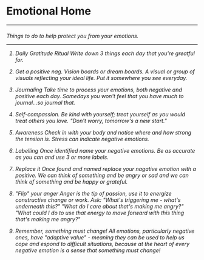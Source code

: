 # Emotional Home
---
<h6> Things to do to help protect you from your emotions.

---
1. Daily Gratitude Ritual
	Write down 3 things each day that you're greatful for.
	
2. Get a positive nag.
	Vision boards or dream boards. A visual or group of visuals reflecting your ideal life. Put it somewhere you see everyday.
	
3. Journaling
	Take time to process your emotions, both negative and positive each day. Somedays you won't feel that you have much to journal...so journal that.
	
4. Self-compassion.
	Be kind with yourself; treat yourself as you would treat others you love. "Don't worry, tomorrow's a new start."
	
5. Awareness
	Check in with your body and notice where and how strong the tension is. Stress can indicate negative emotions.
	
6. Labelling
	Once identified name your negative emotions. Be as accurate as you can and use 3 or more labels.
	
7. Replace it
	Once found and named replace your nagative emotion with a positive. We can think of something and be angry or sad and we can think of something and be happy or grateful.
	
8. "Flip" your anger
	Anger is the tip of passion, use it to energize constructive change or work.
		Ask: "What's triggering me - what's underneath this?"
		"What do I care about that's making me angry?"
		"What could I do to *use* that energy to move forward with this thing that's making me angry?"
	
9. Remember, something must change!
	All emotions, particularly negative ones, have "adaptive value" - meaning they can be used to help us cope and espond to difficult situations, because at the heart of every negative emotion is a sense that *something must change!*
